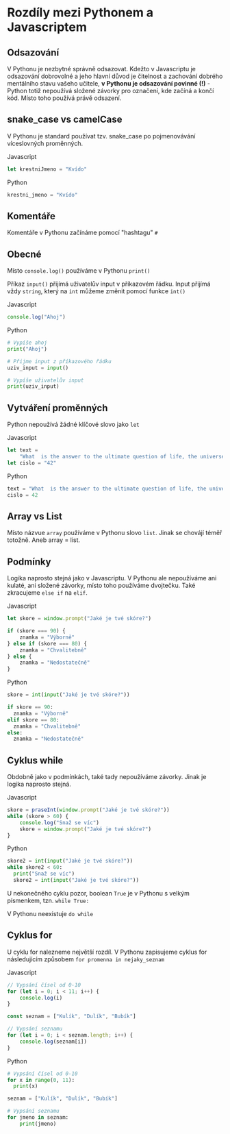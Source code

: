 # Rozdíly mezi Pythonem a Javascriptem

## Odsazování

V Pythonu je nezbytné správně odsazovat. Kdežto v Javascriptu je odsazování dobrovolné a jeho hlavní důvod je čitelnost a zachování dobrého mentálního stavu vašeho učitele, **v Pythonu je odsazování povinné (!)** - Python totiž nepoužívá složené závorky pro označení, kde začíná a končí kód. Místo toho používá právě odsazení.

## snake_case vs camelCase

V Pythonu je standard používat tzv. snake_case po pojmenovávání víceslovných proměnných.

Javascript

```js
let krestniJmeno = "Kvído"
```

Python

```python
krestni_jmeno = "Kvído"
```

## Komentáře

Komentáře v Pythonu začínáme pomocí "hashtagu" `#`

## Obecné

Místo `console.log()` používáme v Pythonu `print()`

Příkaz `input()` přijímá uživatelův input v příkazovém řádku. Input přijímá vždy `string`, který na `int` můžeme změnit pomocí funkce `int()`

Javascript

```js
console.log("Ahoj")
```

Python

```python
# Vypíše ahoj
print("Ahoj")

# Přijme input z příkazového řádku
uziv_input = input()

# Vypíše uživatelův input
print(uziv_input)

```

## Vytváření proměnných

Python nepoužívá žádné klíčové slovo jako `let`

Javascript

```js
let text =
    "What  is the answer to the ultimate question of life, the universe, and everything"
let cislo = "42"
```

Python

```python
text = "What  is the answer to the ultimate question of life, the universe, and everything"
cislo = 42
```

## Array vs List

Místo názvue `array` používáme v Pythonu slovo `list`. Jinak se chovájí téměř totožně. Aneb array = list.

## Podmínky

Logika naprosto stejná jako v Javascriptu. V Pythonu ale nepoužíváme ani kulaté, ani složené závorky, místo toho používáme dvojtečku. Také zkracujeme `else if` na `elif`.

Javascript

```js
let skore = window.prompt("Jaké je tvé skóre?")

if (skore === 90) {
    znamka = "Výborně"
} else if (skore === 80) {
    znamka = "Chvalitebně"
} else {
    znamka = "Nedostatečně"
}
```

Python

```python
skore = int(input("Jaké je tvé skóre?"))

if skore == 90:
  znamka = "Výborně"
elif skore == 80:
  znamka = "Chvalitebně"
else:
  znamka = "Nedostatečně"
```

## Cyklus while

Obdobně jako v podmínkách, také tady nepoužíváme závorky. Jinak je logika naprosto stejná.

Javascript

```js
skore = praseInt(window.prompt("Jaké je tvé skóre?"))
while (skore > 60) {
    console.log("Snaž se víc")
    skore = window.prompt("Jaké je tvé skóre?")
}
```

Python

```python
skore2 = int(input("Jaké je tvé skóre?"))
while skore2 < 60:
  print("Snaž se víc")
  skore2 = int(input("Jaké je tvé skóre?"))
```

U nekonečného cyklu pozor, boolean `True` je v Pythonu s velkým písmenkem, tzn. `while True:`

V Pythonu neexistuje `do while`

## Cyklus for

U cyklu for nalezneme největší rozdíl. V Pythonu zapisujeme cyklus for následujícím způsobem `for promenna in nejaky_seznam`

Javascript

```js
// Vypsání čísel od 0-10
for (let i = 0; i < 11; i++) {
    console.log(i)
}

const seznam = ["Kulík", "Dulík", "Bubík"]

// Vypsání seznamu
for (let i = 0; i < seznam.length; i++) {
    console.log(seznam[i])
}
```

Python

```python
# Vypsání čísel od 0-10
for x in range(0, 11):
  print(x)

seznam = ["Kulík", "Dulík", "Bubík"]

# Vypsání seznamu
for jmeno in seznam:
    print(jmeno)
```
